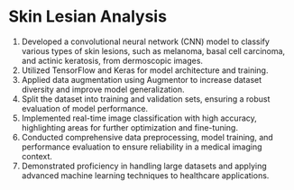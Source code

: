 # Skin Lesian Analysis
1. Developed a convolutional neural network (CNN) model to classify various types of skin lesions, such as melanoma, basal cell carcinoma, and actinic keratosis, from dermoscopic images.
2. Utilized TensorFlow and Keras for model architecture and training.
3. Applied data augmentation using Augmentor to increase dataset diversity and improve model generalization.
4. Split the dataset into training and validation sets, ensuring a robust evaluation of model performance.
5. Implemented real-time image classification with high accuracy, highlighting areas for further optimization and fine-tuning.
6. Conducted comprehensive data preprocessing, model training, and performance evaluation to ensure reliability in a medical imaging context.
7. Demonstrated proficiency in handling large datasets and applying advanced machine learning techniques to healthcare applications.
